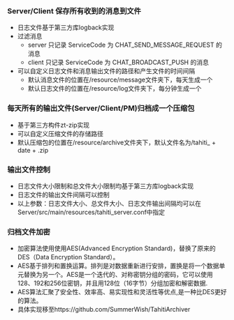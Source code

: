 ### Server/Client 保存所有收到的消息到文件
- 日志文件基于第三方库logback实现
- 过滤消息
  - server 只记录 ServiceCode 为 CHAT_SEND_MESSAGE_REQUEST 的消息
  - client 只记录 ServiceCode 为 CHAT_BROADCAST_PUSH 的消息
- 可以自定义日志文件和消息输出文件的路径和产生文件的时间间隔
  - 默认消息文件的位置在/resource/message文件夹下，每天生成一个
  - 默认日志文件的位置在/resource/log文件夹下，每分钟生成一个

### 每天所有的输出文件(Server/Client/PM)归档成一个压缩包
- 基于第三方构件zt-zip实现
- 可以自定义压缩文件的存储路径
- 默认压缩包的位置在/resource/archive文件夹下，默认文件名为/tahiti_ + date + .zip

### 输出文件控制
- 日志文件大小限制和总文件大小限制均基于第三方库logback实现
- 日志文件的输出文件间隔可以控制
- 以上参数：日志文件大小、总文件大小、日志文件输出间隔均可以在 Server/src/main/resources/tahiti_server.conf中指定

### 归档文件加密
- 加密算法使用使用AES(Advanced Encryption Standard)，替换了原来的DES（Data Encryption Standard）。
- AES基于排列和置换运算。排列是对数据重新进行安排，置换是将一个数据单元替换为另一个。AES是一个迭代的、对称密钥分组的密码，它可以使用128、192和256位密钥，并且用128位（16字节）分组加密和解密数据.
- AES算法汇聚了安全性、效率高、易实现性和灵活性等优点,是一种比DES更好的算法。
- 具体实现移至https://github.com/SummerWish/TahitiArchiver
